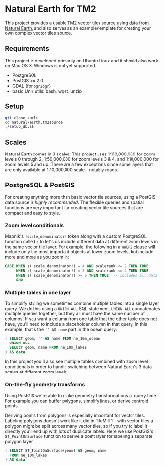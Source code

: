 Natural Earth for TM2
=====================

This project provides a usable [TM2][] vector tiles source using data from [Natural Earth][], and also serves as an example/template for creating your own complex vector tiles source.

[TM2]: http://github.com/mapbox/tm2
[Natural Earth]: http://naturalearthdata.com

Requirements
------------

This project is developed primarily on Ubuntu Linux and it should also work on Mac OS X. Windows is not yet supported.

- PostgreSQL
- PostGIS >= 2.0
- GDAL (for `ogr2ogr`)
- basic Unix utils: bash, wget, unzip

Setup
-----

```sh
git clone <url>
cd natural-earth.tm2source
./setub_db.sh
```

Scales
------

Natural Earth comes in 3 scales. This project uses 1:110,000,000 for zoom levels 0 through 2, 1:50,000,000 for zoom levels 3 & 4, and 1:10,000,000 for zoom levels 5 and up. There are a few exceptions since some layers that are only available at 1:10,000,000 scale - notably roads.

PostgreSQL & PostGIS
--------------------

For creating anything more than basic vector tile sources, using a PostGIS data source is *highly recommended*. The flexible queries and spatial functions are very important for creating vector tile sources that are compact and easy to style.

### Zoom level conditionals

Mapnik's `!scale_denominator!` token along with a custom PostgreSQL function called `z` to let's us include different data at different zoom levels in the same vector tile layer. For example, the following in a `WHERE` clause will include only the most important objects at lower zoom levels, but include more and more as you zoom in:

```sql
CASE WHEN z(!scale_denominator!) = 4 AND scalerank <= 2 THEN TRUE
     WHEN z(!scale_denominator!) = 5 AND scalerank <= 4 THEN TRUE
     WHEN z(!scale_denominator!) >= 6 THEN TRUE  -- includes all data
     END
```

### Multiple tables in one layer

To simplify styling we sometimes combine multiple tables into a single layer query. We do this using a `UNION ALL` SQL statement. `UNION ALL` concatenates multiple queries together, but they all must have the same number of columns. If you want a column from one table that the other table does not have, you'll need to include a placeholder column in that query. In this example, that's the `'' AS name` part in the ocean query:

```sql
( SELECT geom, '' AS name FROM ne_10m_ocean
  UNION ALL
  SELECT geom, name FROM ne_10m_lakes
) AS data
```

In this project you'll also see multiple tables combined with zoom level conditionals in order to handle switching between Natural Earth's 3 data scales at different zoom levels.

### On-the-fly geometry transforms

Using PostGIS we're able to make geometry transformations at query time. For example you can buffer polygons, simplify lines, or derive centroid points.

Deriving points from polygons is especially important for vector tiles. Labeling polygons doesn't work like it did in TileMill 1 - with vector tiles a polygon might be split across many vector tiles, so if you try to label it directly you'll end up with lots of duplicate labels. Here we use PostGIS's `ST_PointOnSurface` function to derive a point layer for labeling a separate polygon layer.

```sql
( SELECT ST_PointOnSurface(geom) AS geom, name
  FROM ne_10m_lakes
) AS data
```
